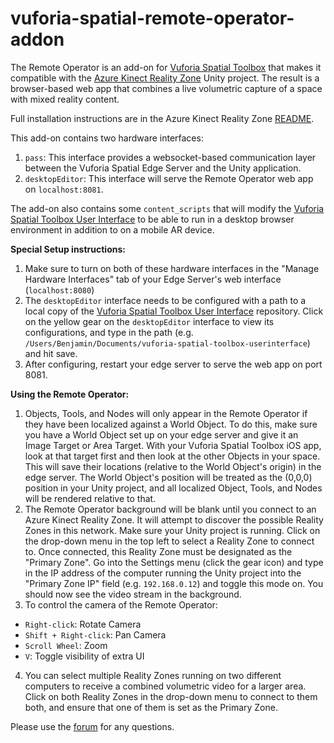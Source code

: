 # vuforia-spatial-remote-operator-addon

The Remote Operator is an add-on for [Vuforia Spatial Toolbox](https://github.com/ptcrealitylab/vuforia-spatial-toolbox-ios) that makes it compatible with the [Azure Kinect Reality Zone](https://github.com/ptcrealitylab/AzureKinectRealityZone) Unity project. The result is a browser-based web app that combines a live volumetric capture of a space with mixed reality content.

Full installation instructions are in the Azure Kinect Reality Zone [README](https://github.com/ptcrealitylab/AzureKinectRealityZone#azure-kinect-reality-zone).

This add-on contains two hardware interfaces:
1. `pass`: This interface provides a websocket-based communication layer between the Vuforia Spatial Edge Server and the Unity application.
2. `desktopEditor`: This interface will serve the Remote Operator web app on `localhost:8081`.

The add-on also contains some `content_scripts` that will modify the [Vuforia Spatial Toolbox User Interface](https://github.com/ptcrealitylab/vuforia-spatial-toolbox-userinterface) to be able to run in a desktop browser environment in addition to on a mobile AR device.

**Special Setup instructions:**
1. Make sure to turn on both of these hardware interfaces in the "Manage Hardware Interfaces" tab of your Edge Server's web interface (`localhost:8080`)
2. The `desktopEditor` interface needs to be configured with a path to a local copy of the [Vuforia Spatial Toolbox User Interface](https://github.com/ptcrealitylab/vuforia-spatial-toolbox-userinterface) repository. Click on the yellow gear on the `desktopEditor` interface to view its configurations, and type in the path (e.g. `/Users/Benjamin/Documents/vuforia-spatial-toolbox-userinterface`) and hit save.
3. After configuring, restart your edge server to serve the web app on port 8081.

**Using the Remote Operator:**
1. Objects, Tools, and Nodes will only appear in the Remote Operator if they have been localized against a World Object. To do this, make sure you have a World Object set up on your edge server and give it an Image Target or Area Target. With your Vuforia Spatial Toolbox iOS app, look at that target first and then look at the other Objects in your space. This will save their locations (relative to the World Object's origin) in the edge server. The World Object's position will be treated as the (0,0,0) position in your Unity project, and all localized Object, Tools, and Nodes will be rendered relative to that.
2. The Remote Operator background will be blank until you connect to an Azure Kinect Reality Zone. It will attempt to discover the possible Reality Zones in this network. Make sure your Unity project is running. Click on the drop-down menu in the top left to select a Reality Zone to connect to. Once connected, this Reality Zone must be designated as the "Primary Zone". Go into the Settings menu (click the gear icon) and type in the IP address of the computer running the Unity project into the "Primary Zone IP" field (e.g. `192.168.0.12`) and toggle this mode on. You should now see the video stream in the background.
3. To control the camera of the Remote Operator:
  - `Right-click`: Rotate Camera
  - `Shift + Right-click`: Pan Camera
  - `Scroll Wheel`: Zoom
  - `V`: Toggle visibility of extra UI
4. You can select multiple Reality Zones running on two different computers to receive a combined volumetric video for a larger area. Click on both Reality Zones in the drop-down menu to connect to them both, and ensure that one of them is set as the Primary Zone.

Please use the [forum](https://forum.spatialtoolbox.vuforia.com) for any questions.
